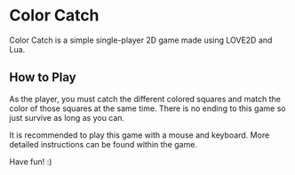 # Color Catch

Color Catch is a simple single-player 2D game made using LOVE2D and Lua.

## How to Play

As the player, you must catch the different colored squares and match the color of those squares at the same time. There is no ending to this game so just survive as long as you can.

It is recommended to play this game with a mouse and keyboard. More detailed instructions can be found within the game.

Have fun! :)
